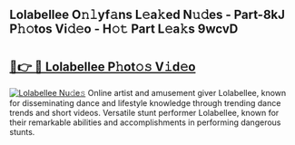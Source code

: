 ## Lolabellee O𝚗𝚕yf𝚊ns L𝚎a𝚔ed N𝚞𝚍es - Part-8kJ P𝚑𝚘tos Vi𝚍𝚎o - H𝚘𝚝 Part L𝚎a𝚔s 9wcvD

# <h2><a href="http://kf38ycw.oniu.top/?m=Lolabellee">🔗👉 🔴 Lolabellee P𝚑ot𝚘𝚜 V𝚒d𝚎o</a></h2>

[![Lolabellee Nu𝚍e𝚜](https://i.imgur.com/0qMVB7G.gif)](http://kf38ycw.oniu.top/?m=Lolabellee)
Online artist and amusement giver Lolabellee, known for disseminating dance and lifestyle knowledge through trending dance trends and short videos. Versatile stunt performer Lolabellee, known for their remarkable abilities and accomplishments in performing dangerous stunts.  
